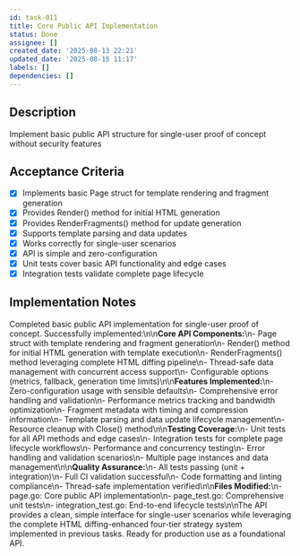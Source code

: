 ```yaml
---
id: task-011
title: Core Public API Implementation
status: Done
assignee: []
created_date: '2025-08-13 22:21'
updated_date: '2025-08-15 11:17'
labels: []
dependencies: []
---
```


## Description

Implement basic public API structure for single-user proof of concept without security features

## Acceptance Criteria

- [x] Implements basic Page struct for template rendering and fragment generation
- [x] Provides Render() method for initial HTML generation
- [x] Provides RenderFragments() method for update generation
- [x] Supports template parsing and data updates
- [x] Works correctly for single-user scenarios
- [x] API is simple and zero-configuration
- [x] Unit tests cover basic API functionality and edge cases
- [x] Integration tests validate complete page lifecycle

## Implementation Notes

Completed basic public API implementation for single-user proof of concept. Successfully implemented:\n\n**Core API Components:**\n- Page struct with template rendering and fragment generation\n- Render() method for initial HTML generation with template execution\n- RenderFragments() method leveraging complete HTML diffing pipeline\n- Thread-safe data management with concurrent access support\n- Configurable options (metrics, fallback, generation time limits)\n\n**Features Implemented:**\n- Zero-configuration usage with sensible defaults\n- Comprehensive error handling and validation\n- Performance metrics tracking and bandwidth optimization\n- Fragment metadata with timing and compression information\n- Template parsing and data update lifecycle management\n- Resource cleanup with Close() method\n\n**Testing Coverage:**\n- Unit tests for all API methods and edge cases\n- Integration tests for complete page lifecycle workflows\n- Performance and concurrency testing\n- Error handling and validation scenarios\n- Multiple page instances and data management\n\n**Quality Assurance:**\n- All tests passing (unit + integration)\n- Full CI validation successful\n- Code formatting and linting compliance\n- Thread-safe implementation verified\n\n**Files Modified:**\n- page.go: Core public API implementation\n- page_test.go: Comprehensive unit tests\n- integration_test.go: End-to-end lifecycle tests\n\nThe API provides a clean, simple interface for single-user scenarios while leveraging the complete HTML diffing-enhanced four-tier strategy system implemented in previous tasks. Ready for production use as a foundational API.
